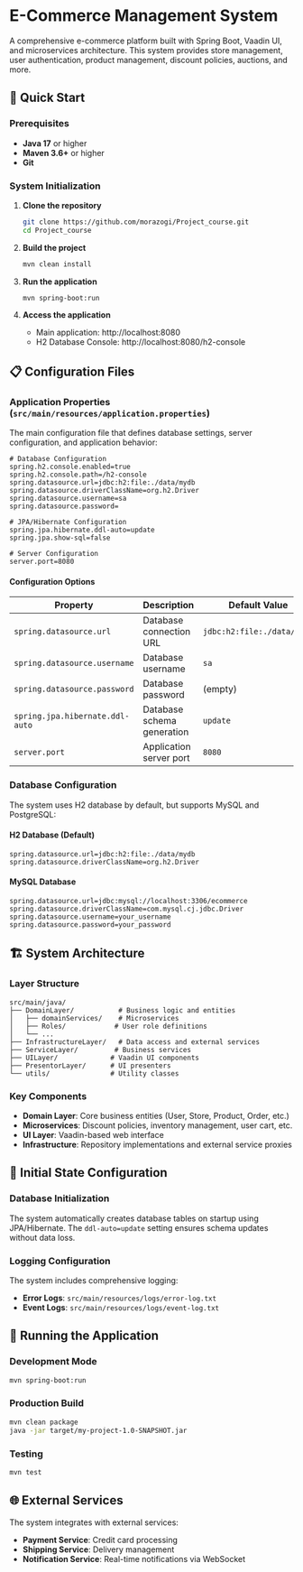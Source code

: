 # E-Commerce Management System

A comprehensive e-commerce platform built with Spring Boot, Vaadin UI, and microservices architecture. This system provides store management, user authentication, product management, discount policies, auctions, and more.

## 🚀 Quick Start

### Prerequisites

- **Java 17** or higher
- **Maven 3.6+** or higher
- **Git**

### System Initialization

1. **Clone the repository**
   ```bash
   git clone https://github.com/morazogi/Project_course.git
   cd Project_course
   ```

2. **Build the project**
   ```bash
   mvn clean install
   ```

3. **Run the application**
   ```bash
   mvn spring-boot:run
   ```

4. **Access the application**
   - Main application: http://localhost:8080
   - H2 Database Console: http://localhost:8080/h2-console

## 📋 Configuration Files

### Application Properties (`src/main/resources/application.properties`)

The main configuration file that defines database settings, server configuration, and application behavior:

```properties
# Database Configuration
spring.h2.console.enabled=true
spring.h2.console.path=/h2-console
spring.datasource.url=jdbc:h2:file:./data/mydb
spring.datasource.driverClassName=org.h2.Driver
spring.datasource.username=sa
spring.datasource.password=

# JPA/Hibernate Configuration
spring.jpa.hibernate.ddl-auto=update
spring.jpa.show-sql=false

# Server Configuration
server.port=8080
```

#### Configuration Options

| Property | Description | Default Value |
|----------|-------------|---------------|
| `spring.datasource.url` | Database connection URL | `jdbc:h2:file:./data/mydb` |
| `spring.datasource.username` | Database username | `sa` |
| `spring.datasource.password` | Database password | (empty) |
| `spring.jpa.hibernate.ddl-auto` | Database schema generation | `update` |
| `server.port` | Application server port | `8080` |

### Database Configuration

The system uses H2 database by default, but supports MySQL and PostgreSQL:

#### H2 Database (Default)
```properties
spring.datasource.url=jdbc:h2:file:./data/mydb
spring.datasource.driverClassName=org.h2.Driver
```

#### MySQL Database
```properties
spring.datasource.url=jdbc:mysql://localhost:3306/ecommerce
spring.datasource.driverClassName=com.mysql.cj.jdbc.Driver
spring.datasource.username=your_username
spring.datasource.password=your_password
```

## 🏗️ System Architecture

### Layer Structure

```
src/main/java/
├── DomainLayer/           # Business logic and entities
│   ├── domainServices/    # Microservices
│   ├── Roles/            # User role definitions
│   └── ...
├── InfrastructureLayer/   # Data access and external services
├── ServiceLayer/         # Business services
├── UILayer/             # Vaadin UI components
├── PresentorLayer/      # UI presenters
└── utils/               # Utility classes
```

### Key Components

- **Domain Layer**: Core business entities (User, Store, Product, Order, etc.)
- **Microservices**: Discount policies, inventory management, user cart, etc.
- **UI Layer**: Vaadin-based web interface
- **Infrastructure**: Repository implementations and external service proxies

## 🔧 Initial State Configuration

### Database Initialization

The system automatically creates database tables on startup using JPA/Hibernate. The `ddl-auto=update` setting ensures schema updates without data loss.

### Logging Configuration

The system includes comprehensive logging:

- **Error Logs**: `src/main/resources/logs/error-log.txt`
- **Event Logs**: `src/main/resources/logs/event-log.txt`

## 🚀 Running the Application

### Development Mode
```bash
mvn spring-boot:run
```

### Production Build
```bash
mvn clean package
java -jar target/my-project-1.0-SNAPSHOT.jar
```

### Testing
```bash
mvn test
```

## 🌐 External Services

The system integrates with external services:
- **Payment Service**: Credit card processing
- **Shipping Service**: Delivery management
- **Notification Service**: Real-time notifications via WebSocket

